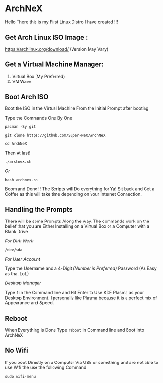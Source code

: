 # ArchNeX

Hello There this is my First Linux Distro I have created !!!

Get Arch Linux ISO Image :
--
https://archlinux.org/download/ (Version May Vary)

Get a Virtual Machine Manager:
--
1. Virtual Box (My Preferred)
2. VM Ware 

Boot Arch ISO
--
Boot the ISO in the Virtual Machine
From the Initial Prompt after booting

Type the Commands One By One

```
pacman -Sy git
```
```
git clone https://github.com/Super-NeX/ArchNeX
```
```
cd ArchNeX
```
Then At last!
```
./archnex.sh
```
*Or*
``` 
bash archnex.sh
```
Boom and Done !! The Scripts will Do everything for Ya! Sit back and Get a Coffee as this will take time depending on your Internet Connection.


Handling the Prompts
--
There will be some Prompts Along the way. The commands work on the belief that you are Either Installing on a Virtual Box or a Computer with a Blank Drive

*For Disk Work*
```
/dev/sda
```

*For User Account*

Type the Username and a 4-Digit *(Number is Preferred)* Password (As Easy as that LoL)

*Desktop Manager*

Type ```1``` in the Command line and Hit Enter to Use KDE Plasma as your Desktop Environment. I personally like Plasma because it is a perfect mix of Appearance and Speed.

Reboot
--
When Everything is Done Type ```reboot``` in Command line and Boot into ArchNeX

No Wifi
--
If you boot Directly on a Computer Via USB or something and are not able to use Wifi the use the following Command

```
sudo wifi-menu
```
